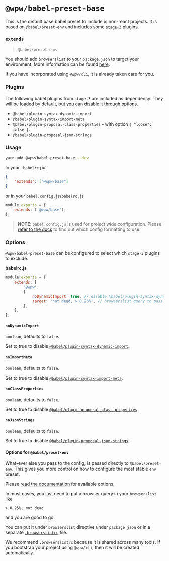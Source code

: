 # `@wpw/babel-preset-base`

This is the default base babel preset to include in non-react projects. It is
based on `@babel/preset-env` and includes some [`stage-3`](https://github.com/babel/babel/blob/master/packages/babel-preset-stage-3/README.md) plugins.

### `extends`

> `@babel/preset-env`.

You should add `browserslist` to your `package.json` to target your environment.
More information can be found [here](https://babeljs.io/docs/en/next/babel-preset-env#browserslist-integration).

If you have incorporated using `@wpw/cli`, it is already taken care for you.

### Plugins

The following babel plugins from `stage-3` are included as dependency. They will
be loaded by default, but you can disable it through options.

-   `@babel/plugin-syntax-dynamic-import`
-   `@babel/plugin-syntax-import-meta`
-   `@babel/plugin-proposal-class-properties` - with option `{ "loose": false }`.
-   `@babel/plugin-proposal-json-strings`

### Usage

```bash
yarn add @wpw/babel-preset-base --dev
```

In your `.babelrc` put

```json
{
	"extends": ["@wpw/base"]
}
```

or in your `babel.config.js`/`babelrc.js`

```js
module.exports = {
	extends: ['@wpw/base'],
};
```

> **NOTE**: `babel.config.js` is used for project wide configuration.
> Please [refer to the docs](https://babeljs.io/docs/en/config-files#project-wide-configuration) to find out which config formatting to use.

### Options

`@wpw/babel-preset-base` can be configured to select which `stage-3` plugins to
exclude.

**babelrc.js**

```js
module.exports = {
	extends: [
		'@wpw',
		{
			noDynamicImport: true, // disable @babel/plugin-syntax-dynamic-import
			target: 'not dead, > 0.25%', // browserslist query to pass to @babel/preset-env
		},
	],
};
```

#### `noDynamicImport`

`boolean`, defaults to `false`.

Set to true to disable [`@babel/plugin-syntax-dynamic-import`](https://babeljs.io/docs/en/babel-plugin-syntax-dynamic-import).

#### `noImportMeta`

`boolean`, defaults to `false`.

Set to true to disable [`@babel/plugin-syntax-import-meta`](https://babeljs.io/docs/en/babel-plugin-syntax-import-meta).

#### `noClassProperties`

`boolean`, defaults to `false`.

Set to true to disable [`@babel/plugin-proposal-class-properties`](https://babeljs.io/docs/en/babel-plugin-proposal-class-properties).

#### `noJsonStrings`

`boolean`, defaults to `false`.

Set to true to disable [`@babel/plugin-proposal-json-strings`](https://babeljs.io/docs/en/babel-plugin-proposal-json-strings).

#### Options for `@babel/preset-env`

What-ever else you pass to the config, is passed directly to `@babel/preset-env`. This
gives you more control on how to configure the most stable `env` preset.

Please [read the documentation](https://babeljs.io/docs/en/babel-preset-env) for
available options.

In most cases, you just need to put a browser query in your `browserslist` like

```
> 0.25%, not dead
```

and you are good to go.

You can put it under `browserslist` directive under `package.json` or in a separate
[`.browserslistrc`](https://github.com/browserslist/browserslist) file.

We recommend `.browserslistrc` because it is shared across many tools. If you bootstrap
your project using `@wpw/cli`, then it will be created automatically.
